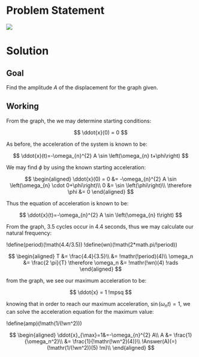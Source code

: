 # Problem Statement

![](!imgdir/603af58415e2a1ce4ffdfe3788e01988b1c679a8.png)

# Solution

## Goal

Find the amplitude $A$ of the displacement for the graph given.

## Working

<!-- SOS -->

From the graph, the we may determine starting conditions:

$$
\ddot{x}(0) = 0
$$

As before, the acceleration of the system is known to be:

$$
\ddot{x}(t)=-\omega_{n}^{2} A \sin \left(\omega_{n} t+\phi\right)
$$

We may find $\phi$ by using the known starting acceleration:

$$
\begin{aligned}
    \ddot{x}(0) = 0 &= -\omega_{n}^{2} A \sin \left(\omega_{n} \cdot 0+\phi\right)\\
    0 &= \sin \left(\phi\right)\\
    \therefore \phi &= 0
\end{aligned}
$$

Thus the equation of acceleration is known to be:

$$
\ddot{x}(t)=-\omega_{n}^{2} A \sin \left(\omega_{n} t\right)
$$

From the graph, $3.5$ cycles occur in $4.4$ seconds, thus we may calculate our natural frequency:

!define(period)(!math(4.4/3.5))
!define(wn)(!math(2*math.pi/!period))

$$
\begin{aligned}
    T &= \frac{4.4}{3.5}\\
    &= !mathr(!period)(4)\\
    \omega_n &= \frac{2 \pi}{T}
    \therefore \omega_n &= !mathr(!wn)(4) !rads
\end{aligned}
$$

from the graph, we see our maximum acceleration to be:

$$
\ddot{x} = 1 !mpsq
$$

knowing that in order to reach our maximum acceleration, $\sin \left(\omega_{n} t\right)=1$, we can solve the acceleration equation for the maximum value:

!define(amp)(!math(1/(!wn^2)))

$$
\begin{aligned}
    \ddot{x}_{\max}=1&=-\omega_{n}^{2} A\\
    A &= \frac{1}{\omega_n^2}\\
    &= \frac{1}{!mathr(!wn^2)(4)}\\
    !Answer(A)(=)(!mathr(1/(!wn^2))(5) !m)\\
\end{aligned}
$$